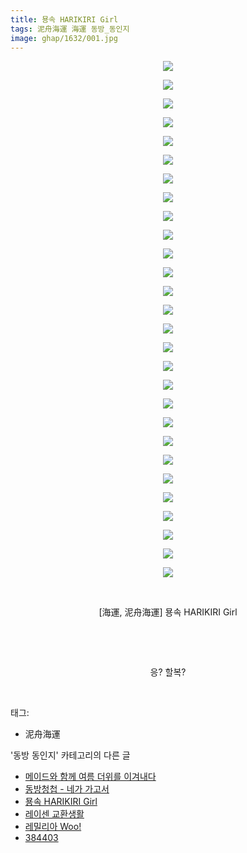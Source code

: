 ```yaml
---
title: 묭속 HARIKIRI Girl
tags: 泥舟海運 海運 동방_동인지
image: ghap/1632/001.jpg
---
```

<div class="article">
<p style="text-align: center; clear: none; float: none;"><img src="{{ site.nasurl }}/ghap/1632/001.jpg"/></p>
<p style="text-align: center; clear: none; float: none;"><img src="{{ site.nasurl }}/ghap/1632/002.jpg"/></p>
<p style="text-align: center; clear: none; float: none;"><img src="{{ site.nasurl }}/ghap/1632/003.jpg"/></p>
<p style="text-align: center; clear: none; float: none;"><img src="{{ site.nasurl }}/ghap/1632/004.jpg"/></p>
<p style="text-align: center; clear: none; float: none;"><img src="{{ site.nasurl }}/ghap/1632/005.jpg"/></p>
<p style="text-align: center; clear: none; float: none;"><img src="{{ site.nasurl }}/ghap/1632/006.jpg"/></p>
<p style="text-align: center; clear: none; float: none;"><img src="{{ site.nasurl }}/ghap/1632/007.jpg"/></p>
<p style="text-align: center; clear: none; float: none;"><img src="{{ site.nasurl }}/ghap/1632/008.jpg"/></p>
<p style="text-align: center; clear: none; float: none;"><img src="{{ site.nasurl }}/ghap/1632/009.jpg"/></p>
<p style="text-align: center; clear: none; float: none;"><img src="{{ site.nasurl }}/ghap/1632/010.jpg"/></p>
<p style="text-align: center; clear: none; float: none;"><img src="{{ site.nasurl }}/ghap/1632/011.jpg"/></p>
<p style="text-align: center; clear: none; float: none;"><img src="{{ site.nasurl }}/ghap/1632/012.jpg"/></p>
<p style="text-align: center; clear: none; float: none;"><img src="{{ site.nasurl }}/ghap/1632/013.jpg"/></p>
<p style="text-align: center; clear: none; float: none;"><img src="{{ site.nasurl }}/ghap/1632/014.jpg"/></p>
<p style="text-align: center; clear: none; float: none;"><img src="{{ site.nasurl }}/ghap/1632/015.jpg"/></p>
<p style="text-align: center; clear: none; float: none;"><img src="{{ site.nasurl }}/ghap/1632/016.jpg"/></p>
<p style="text-align: center; clear: none; float: none;"><img src="{{ site.nasurl }}/ghap/1632/017.jpg"/></p>
<p style="text-align: center; clear: none; float: none;"><img src="{{ site.nasurl }}/ghap/1632/018.jpg"/></p>
<p style="text-align: center; clear: none; float: none;"><img src="{{ site.nasurl }}/ghap/1632/019.jpg"/></p>
<p style="text-align: center; clear: none; float: none;"><img src="{{ site.nasurl }}/ghap/1632/020.jpg"/></p>
<p style="text-align: center; clear: none; float: none;"><img src="{{ site.nasurl }}/ghap/1632/021.jpg"/></p>
<p style="text-align: center; clear: none; float: none;"><img src="{{ site.nasurl }}/ghap/1632/022.jpg"/></p>
<p style="text-align: center; clear: none; float: none;"><img src="{{ site.nasurl }}/ghap/1632/023.jpg"/></p>
<p style="text-align: center; clear: none; float: none;"><img src="{{ site.nasurl }}/ghap/1632/024.jpg"/></p>
<p style="text-align: center; clear: none; float: none;"><img src="{{ site.nasurl }}/ghap/1632/025.jpg"/></p>
<p style="text-align: center; clear: none; float: none;"><img src="{{ site.nasurl }}/ghap/1632/026.jpg"/></p>
<p style="text-align: center; clear: none; float: none;"><img src="{{ site.nasurl }}/ghap/1632/027.jpg"/></p>
<p style="text-align: center; clear: none; float: none;"><img src="{{ site.nasurl }}/ghap/1632/028.jpg"/></p>
<p style="text-align: center; clear: none; float: none;"><br/></p>
<p style="text-align: center; clear: none; float: none;">[海運, 泥舟海運] 묭속 HARIKIRI Girl</p>
<p style="text-align: center; clear: none; float: none;"><br/></p>
<p style="text-align: center; clear: none; float: none;"><br/></p>
<p style="text-align: center; clear: none; float: none;">응? 할복?</p>
<p><br/></p>
</div><div class="tagTrail">
<p>태그: </p>
<ul>
<li>泥舟海運</li>
</ul>
</div><div class="another">
<p>'동방 동인지' 카테고리의 다른 글</p>
<ul>
<li><a href="/2016-08-17-ghap_1634">메이드와 함께 여름 더위를 이겨내다</a></li>
<li><a href="/2016-08-16-ghap_1633">동방청첩 - 네가 가고서</a></li>
<li><a href="/2016-08-16-ghap_1632">묭속 HARIKIRI Girl</a></li>
<li><a href="/2016-08-16-ghap_1631">레이센 교환생활</a></li>
<li><a href="/2016-08-16-ghap_1630">레밀리아 Woo!</a></li>
<li><a href="/2016-08-16-ghap_1629">384403</a></li>
</ul>
</div><div class="cb_module cb_fluid">
<div class="cb_wrt cb_profile">
</div><!-- commentList close -->
</div>